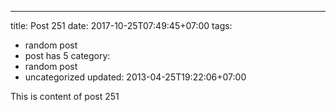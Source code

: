 ---
title: Post 251
date: 2017-10-25T07:49:45+07:00
tags:
  - random post
  - post has 5
category:
  - random post
  - uncategorized
updated: 2013-04-25T19:22:06+07:00

This is content of post 251